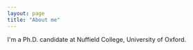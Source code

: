 ```yaml
---
layout: page
title: "About me"
---
```


I'm a Ph.D. candidate at Nuffield College, University of Oxford.
